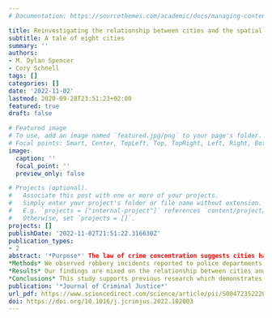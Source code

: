 ```yaml
---
# Documentation: https://sourcethemes.com/academic/docs/managing-content/

title: Reinvestigating the relationship between cities and the spatial distribution of robbery
subtitle: A tale of eight cities
summary: ''
authors:
- M. Dylan Spencer
- Cory Schnell
tags: []
categories: []
date: '2022-11-02'
lastmod: 2020-09-28T23:51:23+02:00
featured: true
draft: false

# Featured image
# To use, add an image named `featured.jpg/png` to your page's folder.
# Focal points: Smart, Center, TopLeft, Top, TopRight, Left, Right, BottomLeft, Bottom, BottomRight.
image:
  caption: ''
  focal_point: ''
  preview_only: false

# Projects (optional).
#   Associate this post with one or more of your projects.
#   Simply enter your project's folder or file name without extension.
#   E.g. `projects = ["internal-project"]` references `content/project/deep-learning/index.md`.
#   Otherwise, set `projects = []`.
projects: []
publishDate: '2022-11-02T21:51:22.316630Z'
publication_types:
- 2
abstract: '*Purpose*' The law of crime concentration suggests cities have almost no impact on the spatial distribution of crime. This study reinvestigates the relationship between cities and the distribution of crime across the various micro-places and neighborhoods which compose these locations.
*Methods* We observed robbery incidents reported to police departments across eight U.S. cities from 2015 to 2019. We calculated the spatial variability of the distribution of robberies attributed tocensus blocks (i.e., micro-places), census tracts (i.e., neighborhoods), and cities (i.e., macro-places) using variance partitioning techniques with multi-level negative binomial regression models.
*Results* Our findings are mixed on the relationship between cities and the spatial distribution of robbery incidents. The descriptive analyses suggest a moderate influence of cities on measures of crime concentration. One of our modeling strategies estimates a larger impact while another strategy observes almost no contribution of cities to the total spatial variability.
*Conclusions* This study supports previous research which demonstrates there are overwhelming similarities in the distribution of crime between cities and micro-places account for most of the spatial variability of patterns. While cities do not appear to have a major influence on distributions, future research should continue to clarify these mixed findings and provide a more compelling theoretical account of this relationship.
publication: '*Journal of Criminal Justice*'
url_pdf: https://www.sciencedirect.com/science/article/pii/S0047235222001234?via%3Dihub
doi: https://doi.org/10.1016/j.jcrimjus.2022.102003
---
```

